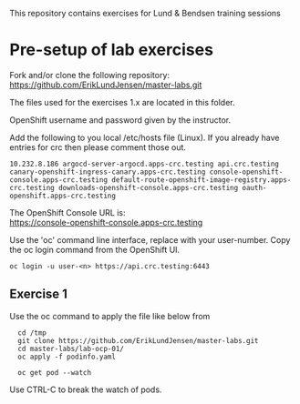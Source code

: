 This repository contains exercises for Lund & Bendsen training sessions

# Pre-setup of lab exercises

Fork and/or clone the following repository:
https://github.com/ErikLundJensen/master-labs.git

The files used for the exercises 1.x are located in this folder.

OpenShift username and password given by the instructor.

Add the following to you local /etc/hosts file (Linux). If you already have entries for crc then please comment those out.

```
10.232.8.186 argocd-server-argocd.apps-crc.testing api.crc.testing canary-openshift-ingress-canary.apps-crc.testing console-openshift-console.apps-crc.testing default-route-openshift-image-registry.apps-crc.testing downloads-openshift-console.apps-crc.testing oauth-openshift.apps-crc.testing
```

The OpenShift Console URL is:  
https://console-openshift-console.apps-crc.testing

Use the 'oc' command line interface, replace <n> with your user-number.
Copy the oc login command from the OpenShift UI.
```
oc login -u user-<n> https://api.crc.testing:6443
```

## Exercise 1
Use the oc command to apply the file like below from 

```
  cd /tmp
  git clone https://github.com/ErikLundJensen/master-labs.git
  cd master-labs/lab-ocp-01/
  oc apply -f podinfo.yaml

  oc get pod --watch
```
Use CTRL-C to break the watch of pods.







